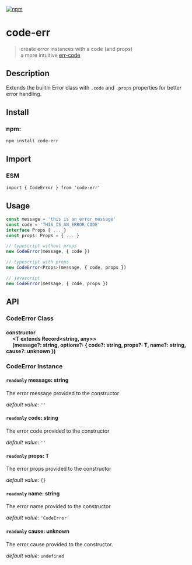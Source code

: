 [![npm](https://img.shields.io/npm/v/code-err?color=darkred&style=flat-square)](https://www.npmjs.com/package/code-err)

# code-err 

> create error instances with a code (and props)<br/>
> a more intuitive [err-code](https://github.com/IndigoUnited/js-err-code)<br/>

## Description

Extends the builtin Error class with `.code` and `.props` properties for better error handling.

## Install

### npm:

`npm install code-err`

## Import

### ESM

`import { CodeError } from 'code-err'`

<!--
### CJS

`const { CodeError } = require('code-err')`
-->

## Usage

```ts
const message = 'this is an error message'
const code = 'THIS_IS_AN_ERROR_CODE'
interface Props { ... }
const props: Props = { ... }

// typescript without props
new CodeError(message, { code })

// typescript with props
new CodeError<Props>(message, { code, props })

// javascript
new CodeError(message, { code, props })
```

## API

### CodeError Class

#### constructor<br/>&emsp; \<T extends Record\<string, any\>\><br/>&emsp; (message?: string, options?: { code?: string, props?: T, name?: string, cause?: unknown })

### CodeError Instance

#### `readonly` message: string

The error message provided to the constructor

*default value*: `''`

#### `readonly` code: string

The error code provided to the constructor

*default value*: `''`

#### `readonly` props: T

The error props provided to the constructor

*default value*: `{}`

#### `readonly` name: string

The error name provided to the constructor

*default value*: `'CodeError'`

#### `readonly` cause: unknown

The error cause provided to the constructor.

*default value*: `undefined`
